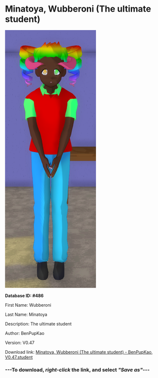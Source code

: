 # Minatoya, Wubberoni (The ultimate student)

<img src="https://raw.githubusercontent.com/Arbiter1223/Daigaku-Gurashi-Custom-Students/master/Students/Files/Minatoya%2C%20Wubberoni%20(The%20ultimate%20student).png" title="Minatoya, Wubberoni (The ultimate student) - BenPupKao, V0.47">

**Database ID: #486**

First Name: Wubberoni

Last Name: Minatoya

Description: The ultimate student

Author: BenPupKao

Version: V0.47

Download link: <a href="https://raw.githubusercontent.com/Arbiter1223/Daigaku-Gurashi-Custom-Students/master/Students/Files/Minatoya%2C%20Wubberoni%20(The%20ultimate%20student)%20-%20BenPupKao%2C%20V0.47.student">Minatoya, Wubberoni (The ultimate student) - BenPupKao, V0.47.student</a>

### ---**To download, _right-click_ the link, and select _"Save as"_**---
